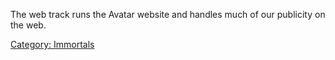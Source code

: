 The web track runs the Avatar website and handles much of our publicity
on the web.

[Category: Immortals](Category:_Immortals "wikilink")
